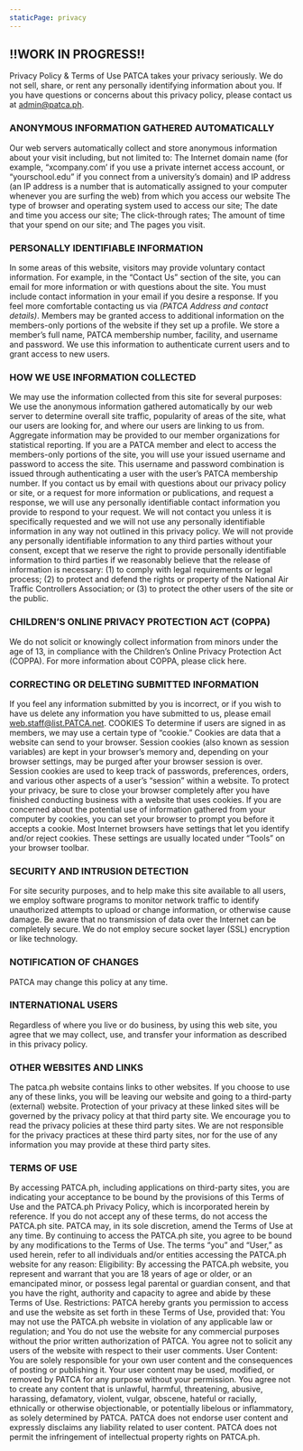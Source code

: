 ```yaml
---
staticPage: privacy
---
```


## !!WORK IN PROGRESS!!

Privacy Policy & Terms of Use PATCA takes your privacy seriously. We do not sell, share, or rent any personally identifying information about you. If you have questions or concerns about this privacy policy, please contact us at admin@patca.ph.

### ANONYMOUS INFORMATION GATHERED AUTOMATICALLY

Our web servers automatically collect and store anonymous information about your visit including, but not limited to: The Internet domain name (for example, “xcompany.com’ if you use a private internet access account, or “yourschool.edu” if you connect from a university’s domain) and IP address (an IP address is a number that is automatically assigned to your computer whenever you are surfing the web) from which you access our website The type of browser and operating system used to access our site; The date and time you access our site; The click-through rates; The amount of time that your spend on our site; and The pages you visit.

### PERSONALLY IDENTIFIABLE INFORMATION

In some areas of this website, visitors may provide voluntary contact information. For example, in the “Contact Us” section of the site, you can email for more information or with questions about the site. You must include contact information in your email if you desire a response. If you feel more comfortable contacting us via _(PATCA Address and contact details)_. Members may be granted access to additional information on the members-only portions of the website if they set up a profile. We store a member’s full name, PATCA membership number, facility, and username and password. We use this information to authenticate current users and to grant access to new users.

### HOW WE USE INFORMATION COLLECTED

We may use the information collected from this site for several purposes: We use the anonymous information gathered automatically by our web server to determine overall site traffic, popularity of areas of the site, what our users are looking for, and where our users are linking to us from. Aggregate information may be provided to our member organizations for statistical reporting. If you are a PATCA member and elect to access the members-only portions of the site, you will use your issued username and password to access the site. This username and password combination is issued through authenticating a user with the user’s PATCA membership number. If you contact us by email with questions about our privacy policy or site, or a request for more information or publications, and request a response, we will use any personally identifiable contact information you provide to respond to your request. We will not contact you unless it is specifically requested and we will not use any personally identifiable information in any way not outlined in this privacy policy. We will not provide any personally identifiable information to any third parties without your consent, except that we reserve the right to provide personally identifiable information to third parties if we reasonably believe that the release of information is necessary: (1) to comply with legal requirements or legal process; (2) to protect and defend the rights or property of the National Air Traffic Controllers Association; or (3) to protect the other users of the site or the public.

### CHILDREN’S ONLINE PRIVACY PROTECTION ACT (COPPA)

We do not solicit or knowingly collect information from minors under the age of 13, in compliance with the Children’s Online Privacy Protection Act (COPPA). For more information about COPPA, please click here.

### CORRECTING OR DELETING SUBMITTED INFORMATION

If you feel any information submitted by you is incorrect, or if you wish to have us delete any information you have submitted to us, please email web.staff@list.PATCA.net. COOKIES To determine if users are signed in as members, we may use a certain type of “cookie.” Cookies are data that a website can send to your browser. Session cookies (also known as session variables) are kept in your browser’s memory and, depending on your browser settings, may be purged after your browser session is over. Session cookies are used to keep track of passwords, preferences, orders, and various other aspects of a user’s “session” within a website. To protect your privacy, be sure to close your browser completely after you have finished conducting business with a website that uses cookies. If you are concerned about the potential use of information gathered from your computer by cookies, you can set your browser to prompt you before it accepts a cookie. Most Internet browsers have settings that let you identify and/or reject cookies. These settings are usually located under “Tools” on your browser toolbar.

### SECURITY AND INTRUSION DETECTION

For site security purposes, and to help make this site available to all users, we employ software programs to monitor network traffic to identify unauthorized attempts to upload or change information, or otherwise cause damage. Be aware that no transmission of data over the Internet can be completely secure. We do not employ secure socket layer (SSL) encryption or like technology.

### NOTIFICATION OF CHANGES

PATCA may change this policy at any time.

### INTERNATIONAL USERS

Regardless of where you live or do business, by using this web site, you agree that we may collect, use, and transfer your information as described in this privacy policy.

### OTHER WEBSITES AND LINKS

The patca.ph website contains links to other websites. If you choose to use any of these links, you will be leaving our website and going to a third-party (external) website. Protection of your privacy at these linked sites will be governed by the privacy policy at that third party site. We encourage you to read the privacy policies at these third party sites. We are not responsible for the privacy practices at these third party sites, nor for the use of any information you may provide at these third party sites.

### TERMS OF USE

By accessing PATCA.ph, including applications on third-party sites, you are indicating your acceptance to be bound by the provisions of this Terms of Use and the PATCA.ph Privacy Policy, which is incorporated herein by reference. If you do not accept any of these terms, do not access the PATCA.ph site. PATCA may, in its sole discretion, amend the Terms of Use at any time. By continuing to access the PATCA.ph site, you agree to be bound by any modifications to the Terms of Use. The terms “you” and “User,” as used herein, refer to all individuals and/or entities accessing the PATCA.ph website for any reason: Eligibility: By accessing the PATCA.ph website, you represent and warrant that you are 18 years of age or older, or an emancipated minor, or possess legal parental or guardian consent, and that you have the right, authority and capacity to agree and abide by these Terms of Use. Restrictions: PATCA hereby grants you permission to access and use the website as set forth in these Terms of Use, provided that: You may not use the PATCA.ph website in violation of any applicable law or regulation; and You do not use the website for any commercial purposes without the prior written authorization of PATCA. You agree not to solicit any users of the website with respect to their user comments. User Content: You are solely responsible for your own user content and the consequences of posting or publishing it. Your user content may be used, modified, or removed by PATCA for any purpose without your permission. You agree not to create any content that is unlawful, harmful, threatening, abusive, harassing, defamatory, violent, vulgar, obscene, hateful or racially, ethnically or otherwise objectionable, or potentially libelous or inflammatory, as solely determined by PATCA. PATCA does not endorse user content and expressly disclaims any liability related to user content. PATCA does not permit the infringement of intellectual property rights on PATCA.ph.
